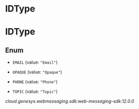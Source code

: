 # IDType


# IDType

## Enum


* `EMAIL` (value: `"Email"`)

* `OPAQUE` (value: `"Opaque"`)

* `PHONE` (value: `"Phone"`)

* `TOPIC` (value: `"Topic"`)




_cloud.genesys.webmessaging.sdk:web-messaging-sdk:12.0.0_
